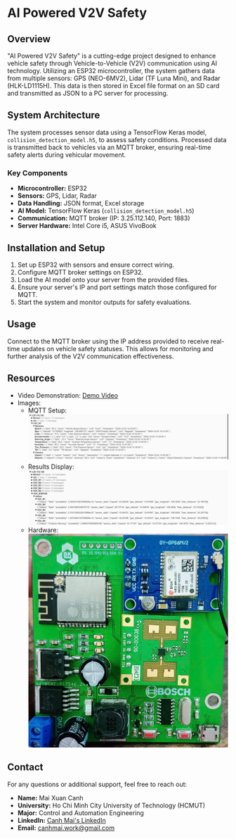 # AI Powered V2V Safety

## Overview
"AI Powered V2V Safety" is a cutting-edge project designed to enhance vehicle safety through Vehicle-to-Vehicle (V2V) communication using AI technology. Utilizing an ESP32 microcontroller, the system gathers data from multiple sensors: GPS (NEO-6MV2), Lidar (TF Luna Mini), and Radar (HLK-LD1115H). This data is then stored in Excel file format on an SD card and transmitted as JSON to a PC server for processing.

## System Architecture
The system processes sensor data using a TensorFlow Keras model, `collision_detection_model.h5`, to assess safety conditions. Processed data is transmitted back to vehicles via an MQTT broker, ensuring real-time safety alerts during vehicular movement.

### Key Components
- **Microcontroller:** ESP32
- **Sensors:** GPS, Lidar, Radar
- **Data Handling:** JSON format, Excel storage
- **AI Model:** TensorFlow Keras (`collision_detection_model.h5`)
- **Communication:** MQTT broker (IP: 3.25.112.140, Port: 1883)
- **Server Hardware:** Intel Core i5, ASUS VivoBook

## Installation and Setup
1. Set up ESP32 with sensors and ensure correct wiring.
2. Configure MQTT broker settings on ESP32.
3. Load the AI model onto your server from the provided files.
4. Ensure your server's IP and port settings match those configured for MQTT.
5. Start the system and monitor outputs for safety evaluations.

## Usage
Connect to the MQTT broker using the IP address provided to receive real-time updates on vehicle safety statuses. This allows for monitoring and further analysis of the V2V communication effectiveness.

## Resources
- Video Demonstration: [Demo Video](Video\Demo.mp4)
- Images:
  - MQTT Setup: ![MQTT Setup](Image\MQTT.png)
  - Results Display: ![Results Display](Image\RESULT.png)
  - Hardware: ![Top View](Image\TOP.png)

## Contact
For any questions or additional support, feel free to reach out:

- **Name:** Mai Xuan Canh
- **University:** Ho Chi Minh City University of Technology (HCMUT)
- **Major:** Control and Automation Engineering
- **LinkedIn:** [Canh Mai's LinkedIn](https://www.linkedin.com/in/maixuancanh2003/)
- **Email:** canhmai.work@gmail.com